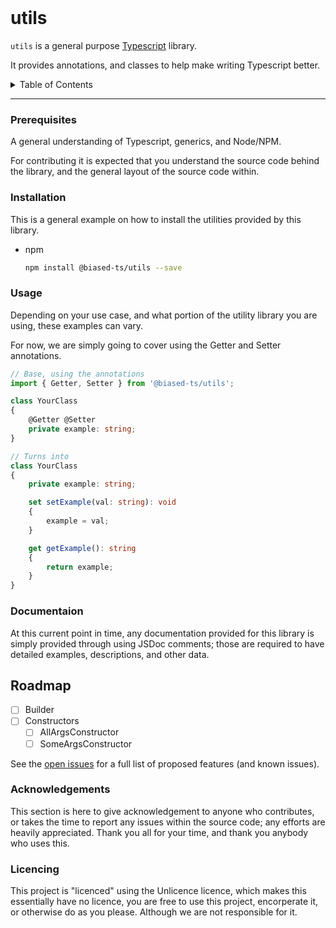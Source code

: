 <br />

# utils

`utils` is a general purpose [Typescript](tslang.org) library. 

It provides annotations, and classes to help make writing Typescript better.

<details>
    <summary>
        Table of Contents
    </summary>
    <ol>
        <li>
            <a href="#installation">Installation</a>
        </li>
        <li>
            <a href="#usage">General Usage</a>
        </li>
        <li>
            <a href="#documentaion">Documentation</a>
        </li>
    </ol>
</details>

----------

<!-- What's needed to use the lib -->
### Prerequisites
A general understanding of Typescript, generics, 
and Node/NPM.

For contributing it is expected that you understand the source code
behind the library, and the general layout of the source code within.

<!-- how to install the lib... -->
### Installation

This is a general example on how to install the utilities provided by this library.

* npm
  ```bash
  npm install @biased-ts/utils --save
  ```

<!-- Examples on how to use the lib -->
### Usage

Depending on your use case, and what portion of the utility library you are using, these examples can vary.

For now, we are simply going to cover using the Getter and Setter annotations.

```ts
// Base, using the annotations
import { Getter, Setter } from '@biased-ts/utils';

class YourClass
{
    @Getter @Setter
    private example: string;
}

// Turns into
class YourClass
{
    private example: string;

    set setExample(val: string): void
    {
        example = val;
    }

    get getExample(): string
    {
        return example;
    }
}
```


### Documentaion
<a name="documentaion"></a>
At this current point in time, any documentation provided for this library is
simply provided through using JSDoc comments; those are required to have
detailed examples, descriptions, and other data.


<!-- ROADMAP -->
## Roadmap

- [ ] Builder
- [ ] Constructors
    - [ ] AllArgsConstructor
    - [ ] SomeArgsConstructor

See the [open issues](https://github.com/biased-ts/utils/issues) for a full list of proposed features (and known issues).

### Acknowledgements

This section is here to give acknowledgement to anyone who contributes, or takes the time to
report any issues within the source code; any efforts are heavily appreciated. Thank you all
for your time, and thank you anybody who uses this. 

### Licencing

This project is "licenced" using the Unlicence licence, which makes this essentially have no licence,
you are free to use this project, encorperate it, or otherwise do as you please. Although we are not responsible for it.